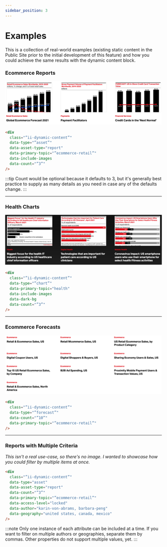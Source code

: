 ```yaml
---
sidebar_position: 3
---
```


# Examples

This is a collection of real-world examples (existing static content in the Public Site prior to the initial development of this feature) and how you could achieve the same results with the dynamic content block.

### Ecommerce Reports

![Ecommerce Reports](assets/ecommerce-reports.png)

```html
<div
  class="”ii-dynamic-content”"
  data-type="”asset”"
  data-asset-type="report"
  data-primary-topic="”ecommerce-retail”"
  data-include-images
  data-count="”3”"
/>
```

:::tip
Count would be optional because it defaults to 3, but it's generally best practice to supply as many details as you need in case any of the defaults change.
:::

---

### Health Charts

![Health Charts](assets/health-charts.png)

```html
<div
  class="”ii-dynamic-content”"
  data-type="”chart”"
  data-primary-topic="health"
  data-include-images
  data-dark-bg
  data-count="”3”"
/>
```

---

### Ecommerce Forecasts

![Ecommerce Forecasts](assets/ecommerce-forecasts.png)

```html
<div
  class="”ii-dynamic-content”"
  data-type="”forecast”"
  data-count="”10”"
  data-primary-topic="”ecommerce-retail”"
/>
```

---

### Reports with Multiple Criteria

_This isn't a real use-case, so there's no image. I wanted to showcase how you could filter by multiple items at once._

```html
<div
  class="”ii-dynamic-content”"
  data-type="asset"
  data-asset-type="report"
  data-count="”3”"
  data-primary-topic="”ecommerce-retail”"
  data-access-level="locked"
  data-author="karin-von-abrams, barbara-peng"
  data-geography="united states, canada, mexico"
/>
```

:::note
Only one instance of each attribute can be included at a time. If you want to filter on multiple authors or geographies, separate them by commas. Other properties do not support multiple values, yet.
:::
